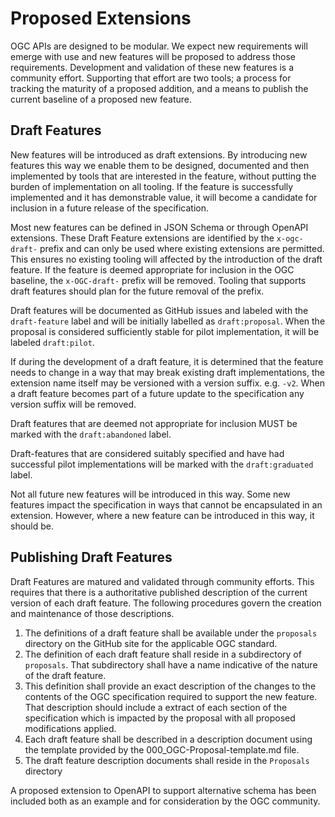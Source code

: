 # Proposed Extensions

OGC APIs are designed to be modular. We expect new requirements will emerge with use and new features will be proposed to address those requirements. Development and validation of these new features is a community effort. Supporting that effort are two tools; a process for tracking the maturity of a proposed addition, and a means to publish the current baseline of a proposed new feature. 

## Draft Features

New features will be introduced as draft extensions. By introducing new features this way we enable them to be  designed, documented and then implemented by tools that are interested in the feature, without putting the burden of implementation on all tooling. If the feature is successfully implemented and it has demonstrable value, it will become a candidate for inclusion in a future release of the specification.

Most new features can be defined in JSON Schema or through OpenAPI extensions. These Draft Feature extensions are identified by the ``x-ogc-draft-`` prefix and can only be used where existing extensions are permitted. This ensures no existing tooling will affected by the introduction of the draft feature. If the feature is deemed appropriate for inclusion in the OGC baseline, the ``x-OGC-draft-`` prefix will be removed. Tooling that supports draft features should plan for the future removal  of the prefix.

Draft features will be documented as GitHub issues and labeled with the ``draft-feature`` label and will be initially labelled as ``draft:proposal``. When the proposal is considered sufficiently stable for pilot implementation, it will be labeled ``draft:pilot``.

If during the development of a draft feature, it is determined that the feature needs to change in a way that may break existing draft implementations, the extension name itself may be versioned with a version suffix. e.g. ``-v2``. When a draft feature becomes part of a future update to the specification any version suffix will be removed.

Draft features that are deemed not appropriate for inclusion MUST be marked with the ``draft:abandoned`` label.

Draft-features that are considered suitably specified and have had successful pilot implementations will be marked with the ``draft:graduated`` label.

Not all future new features will be introduced in this way. Some new features impact the specification in ways that cannot be encapsulated in an extension. However, where a new feature can be introduced in this way, it should be.

## Publishing Draft Features

Draft Features are matured and validated through community efforts. This requires that there is a authoritative published description of the current version of each draft feature. The following procedures govern the creation and maintenance of those descriptions.

1. The definitions of a draft feature shall be available under the ``proposals`` directory on the GitHub site for the applicable OGC standard.
2. The definition of each draft feature shall reside in a subdirectory of ``proposals``. That subdirectory shall have a name indicative of the nature of the draft feature.
3. This definition shall provide an exact description of the changes to the contents of the OGC specification required to support the new feature. That description should include a extract of each section of the specification which is impacted by the proposal with all proposed modifications applied. 
4. Each draft feature shall be described in a description document using the template provided by the 000_OGC-Proposal-template.md file.
5. The draft feature description documents shall reside in the ``Proposals`` directory

A proposed extension to OpenAPI to support alternative schema has been included both as an example and for consideration by the OGC community.




